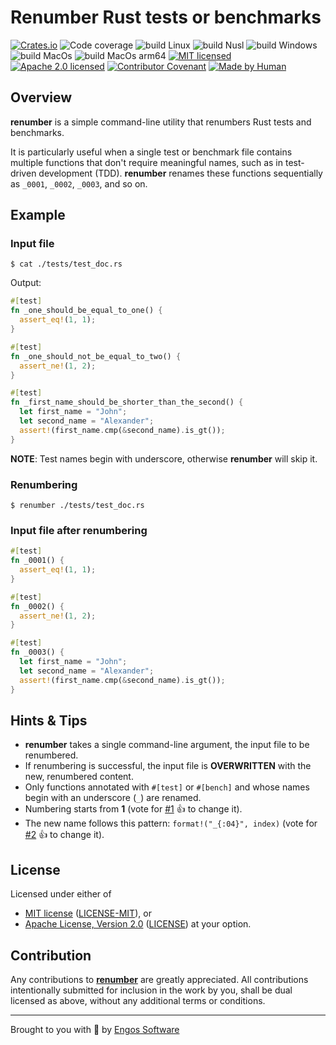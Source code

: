 # Renumber Rust tests or benchmarks

[![Crates.io][crates-badge]][crates-url]
![Code coverage][coverage-badge]
![build Linux][build-badge-linux]
![build Nusl][build-badge-musl]
![build Windows][build-badge-windows]
![build MacOs][build-badge-macos]
![build MacOs arm64][build-badge-macos-arm64]
[![MIT licensed][mit-badge]][mit-url]
[![Apache 2.0 licensed][apache-badge]][apache-url]
[![Contributor Covenant][cc-badge]][cc-url]
[![Made by Human][mbh-badge]][cc-url]

[crates-badge]: https://img.shields.io/crates/v/renumber.svg
[crates-url]: https://crates.io/crates/renumber
[mit-badge]: https://img.shields.io/badge/License-MIT-blue.svg
[mit-url]: LICENSE-MIT
[apache-badge]: https://img.shields.io/badge/License-Apache%202.0-blue.svg
[apache-url]: LICENSE
[build-badge-linux]: https://github.com/EngosSoftware/renumber/actions/workflows/linux.yml/badge.svg
[build-badge-musl]: https://github.com/EngosSoftware/renumber/actions/workflows/musl.yml/badge.svg
[build-badge-windows]: https://github.com/EngosSoftware/renumber/actions/workflows/windows.yml/badge.svg
[build-badge-macos]: https://github.com/EngosSoftware/renumber/actions/workflows/macos.yml/badge.svg
[build-badge-macos-arm64]: https://github.com/EngosSoftware/renumber/actions/workflows/macos-arm64.yml/badge.svg
[coverage-badge]: https://img.shields.io/badge/Code%20coverage-80%25-green.svg
[cc-badge]: https://img.shields.io/badge/Contributor%20Covenant-2.1-4baaaa.svg
[cc-url]: CODE_OF_CONDUCT.md
[mbh-badge]: https://img.shields.io/badge/Made_by-HUMAN-d35400.svg
[repository-url]: https://github.com/EngosSoftware/renumber

## Overview

**renumber** is a simple command-line utility that renumbers Rust tests and benchmarks.

It is particularly useful when a single test or benchmark file contains multiple functions
that don't require meaningful names, such as in test-driven development (TDD).
**renumber** renames these functions sequentially as `_0001`, `_0002`, `_0003`, and so on.

## Example

### Input file

```shell
$ cat ./tests/test_doc.rs
```

Output:

```rust
#[test]
fn _one_should_be_equal_to_one() {
  assert_eq!(1, 1);
}

#[test]
fn _one_should_not_be_equal_to_two() {
  assert_ne!(1, 2);
}

#[test]
fn _first_name_should_be_shorter_than_the_second() {
  let first_name = "John";
  let second_name = "Alexander";
  assert!(first_name.cmp(&second_name).is_gt());
}
```

**NOTE**: Test names begin with underscore, otherwise **renumber** will skip it.

### Renumbering

```shell
$ renumber ./tests/test_doc.rs
```

### Input file after renumbering

```rust
#[test]
fn _0001() {
  assert_eq!(1, 1);
}

#[test]
fn _0002() {
  assert_ne!(1, 2);
}

#[test]
fn _0003() {
  let first_name = "John";
  let second_name = "Alexander";
  assert!(first_name.cmp(&second_name).is_gt());
}
```

## Hints & Tips

- **renumber** takes a single command-line argument, the input file to be renumbered.
- If renumbering is successful, the input file is **OVERWRITTEN** with the new, renumbered content.
- Only functions annotated with `#[test]` or `#[bench]` and whose names begin with an underscore (`_`) are renamed.
- Numbering starts from **1** (vote for [\#1] 👍 to change it).
- The new name follows this pattern: `format!("_{:04}", index)` (vote for [\#2] 👍 to change it).

[\#1]: https://github.com/EngosSoftware/renumber/issues/1
[\#2]: https://github.com/EngosSoftware/renumber/issues/2

## License

Licensed under either of

- [MIT license](https://opensource.org/licenses/MIT) ([LICENSE-MIT](LICENSE-MIT)), or
- [Apache License, Version 2.0](https://www.apache.org/licenses/LICENSE-2.0) ([LICENSE](LICENSE))
  at your option.

## Contribution

Any contributions to [**renumber**][repository-url] are greatly appreciated.
All contributions intentionally submitted for inclusion in the work by you,
shall be dual licensed as above, without any additional terms or conditions.

---

Brought to you with 💙 by [Engos Software](https://engos.de)
